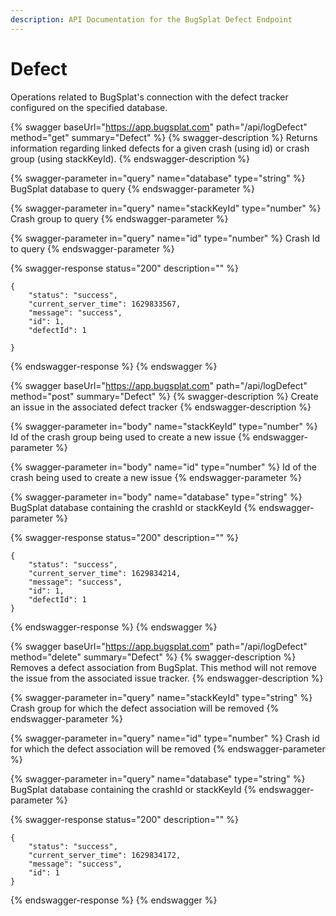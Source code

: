```yaml
---
description: API Documentation for the BugSplat Defect Endpoint
---
```


# Defect

Operations related to BugSplat's connection with the defect tracker configured on the specified database.

{% swagger baseUrl="https://app.bugsplat.com" path="/api/logDefect" method="get" summary="Defect" %}
{% swagger-description %}
Returns information regarding linked defects for a given crash (using id) or crash group (using stackKeyId).
{% endswagger-description %}

{% swagger-parameter in="query" name="database" type="string" %}
BugSplat database to query
{% endswagger-parameter %}

{% swagger-parameter in="query" name="stackKeyId" type="number" %}
Crash group to query
{% endswagger-parameter %}

{% swagger-parameter in="query" name="id" type="number" %}
Crash Id to query
{% endswagger-parameter %}

{% swagger-response status="200" description="" %}
```
{
    "status": "success",
    "current_server_time": 1629833567,
    "message": "success",
    "id": 1,
    "defectId": 1

}
```
{% endswagger-response %}
{% endswagger %}

{% swagger baseUrl="https://app.bugsplat.com" path="/api/logDefect" method="post" summary="Defect" %}
{% swagger-description %}
Create an issue in the associated defect tracker
{% endswagger-description %}

{% swagger-parameter in="body" name="stackKeyId" type="number" %}
Id of the crash group being used to create a new issue
{% endswagger-parameter %}

{% swagger-parameter in="body" name="id" type="number" %}
Id of the crash being used to create a new issue
{% endswagger-parameter %}

{% swagger-parameter in="body" name="database" type="string" %}
BugSplat database containing the crashId or stackKeyId
{% endswagger-parameter %}

{% swagger-response status="200" description="" %}
```
{
    "status": "success",
    "current_server_time": 1629834214,
    "message": "success",
    "id": 1,
    "defectId": 1
}
```
{% endswagger-response %}
{% endswagger %}

{% swagger baseUrl="https://app.bugsplat.com" path="/api/logDefect" method="delete" summary="Defect" %}
{% swagger-description %}
Removes a defect association from BugSplat. This method will not remove the issue from the associated issue tracker.
{% endswagger-description %}

{% swagger-parameter in="query" name="stackKeyId" type="string" %}
Crash group for which the defect association will be removed
{% endswagger-parameter %}

{% swagger-parameter in="query" name="id" type="number" %}
Crash id for which the defect association will be removed
{% endswagger-parameter %}

{% swagger-parameter in="query" name="database" type="string" %}
BugSplat database containing the crashId or stackKeyId
{% endswagger-parameter %}

{% swagger-response status="200" description="" %}
```
{
    "status": "success",
    "current_server_time": 1629834172,
    "message": "success",
    "id": 1
}
```
{% endswagger-response %}
{% endswagger %}

